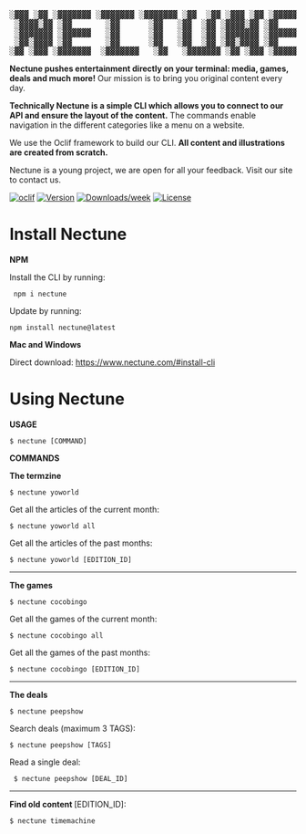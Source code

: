 
<pre>
░▓▓▓ ░▓▓ ░▓▓▓▓▓▓▓ ░▓▓▓▓▓▓▓ ░▓▓▓▓▓▓▓ ░▓▓  ░▓▓ ░▓▓▓ ░▓▓ ░▓▓▓▓▓▓▓
 ░▓▓▓▓░▓▓ ░▓▓       ░▓▓      ░▓▓   ░▓▓  ░▓▓ ░▓▓▓▓░▓▓ ░▓▓      
 ░▓▓▓▓▓▓▓ ░▓▓▓▓▓▓   ░▓▓      ░▓▓   ░▓▓  ░▓▓ ░▓▓▓▓▓▓▓ ░▓▓▓▓▓▓▓ 
 ░▓▓░▓▓▓▓ ░▓▓       ░▓▓      ░▓▓   ░▓▓  ░▓▓ ░▓▓░▓▓▓▓ ░▓▓      
░▓▓ ░▓▓▓ ░▓▓▓▓▓▓▓  ░▓▓▓▓▓▓▓   ░▓▓   ░▓▓▓▓▓▓▓ ░▓▓ ░▓▓▓ ░▓▓▓▓▓▓▓
</pre>


**Nectune pushes entertainment directly on your terminal: media, games, deals and much more!** 
Our mission is to bring you original content every day.

**Technically Nectune is a simple CLI which allows you to connect to our API and ensure the layout of the content.**
The commands enable navigation in the different categories like a menu on a website.

We use the Oclif framework to build our CLI.
**All content and illustrations are created from scratch.**

Nectune is a young project, we are open for all your feedback. Visit our site to contact us.


[![oclif](https://img.shields.io/badge/cli-oclif-brightgreen.svg)](https://oclif.io)
[![Version](https://img.shields.io/npm/v/nectune.svg)](https://npmjs.org/package/nectune)
[![Downloads/week](https://img.shields.io/npm/dw/nectune.svg)](https://npmjs.org/package/nectune)
[![License](https://img.shields.io/npm/l/nectune.svg)](https://github.com/davdevdesign/nectune/blob/master/package.json)


# Install Nectune

**NPM**

Install the CLI by running:
```
 npm i nectune
```

Update by running:
```
npm install nectune@latest
```

**Mac and Windows**

Direct download:
https://www.nectune.com/#install-cli


# Using Nectune


**USAGE**
```
$ nectune [COMMAND]
```

**COMMANDS**

<strong>The termzine</strong>
```
$ nectune yoworld
```    

Get all the articles of the current month:

```
$ nectune yoworld all
```

Get all the articles of the past months:
```
$ nectune yoworld [EDITION_ID]
```

---

<strong>The games</strong>
```
$ nectune cocobingo
```  
Get all the games of the current month:
```
$ nectune cocobingo all
```

Get all the games of the past months:
```
$ nectune cocobingo [EDITION_ID] 
```

---

<strong>The deals</strong>

```
$ nectune peepshow
```   
Search deals (maximum 3 TAGS):  
```
$ nectune peepshow [TAGS]
```    
Read a single deal:
```
 $ nectune peepshow [DEAL_ID] 
```

---

<strong>Find old content </strong>[EDITION_ID]:

```
$ nectune timemachine
```

